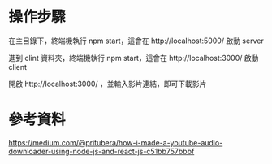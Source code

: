 # 操作步驟
在主目錄下，終端機執行 npm start，這會在 http://localhost:5000/ 啟動 server

進到 clint 資料夾，終端機執行 npm start，這會在 http://localhost:3000/ 啟動 client

開啟 http://localhost:3000/ ，並輸入影片連結，即可下載影片

# 參考資料
https://medium.com/@pritubera/how-i-made-a-youtube-audio-downloader-using-node-js-and-react-js-c51bb757bbbf